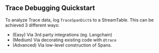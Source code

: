 ## Trace Debugging Quickstart

To analyze Trace data, log `TraceSpanDict`s to a StreamTable. This can be achieved 3 different ways:

- (Easy) Via 3rd party integrations (eg. Langchain)
- (Medium) Via decorating existing code with `@trace`
- (Advanced) Via low-level construction of Spans.
